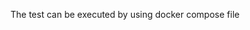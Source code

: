 The test can be executed by using docker compose file  

```docker-compose -f docker-compose-test.yml up --build
```